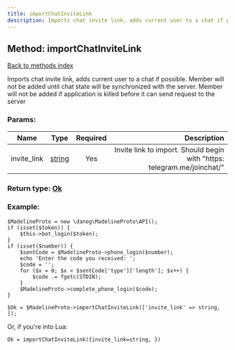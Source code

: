 ```yaml
---
title: importChatInviteLink
description: Imports chat invite link, adds current user to a chat if possible. Member will not be added until chat state will be synchronized with the server. Member will not be added if application is killed before it can send request to the server
---
```

## Method: importChatInviteLink  
[Back to methods index](index.md)


Imports chat invite link, adds current user to a chat if possible. Member will not be added until chat state will be synchronized with the server. Member will not be added if application is killed before it can send request to the server

### Params:

| Name     |    Type       | Required | Description |
|----------|:-------------:|:--------:|------------:|
|invite\_link|[string](../types/string.md) | Yes|Invite link to import. Should begin with "https: telegram.me/joinchat/"|


### Return type: [Ok](../types/Ok.md)

### Example:


```
$MadelineProto = new \danog\MadelineProto\API();
if (isset($token)) {
    $this->bot_login($token);
}
if (isset($number)) {
    $sentCode = $MadelineProto->phone_login($number);
    echo 'Enter the code you received: ';
    $code = '';
    for ($x = 0; $x < $sentCode['type']['length']; $x++) {
        $code .= fgetc(STDIN);
    }
    $MadelineProto->complete_phone_login($code);
}

$Ok = $MadelineProto->importChatInviteLink(['invite_link' => string, ]);
```

Or, if you're into Lua:

```
Ok = importChatInviteLink({invite_link=string, })
```

